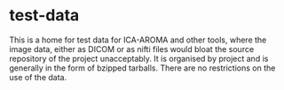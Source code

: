 # test-data
This is a home for test data for ICA-AROMA and other tools, where the image data, either as DICOM or as nifti files
would bloat the source repository of the project unacceptably.
It is organised by project and is generally in the form of bzipped tarballs.
There are no restrictions on the use of the data.
